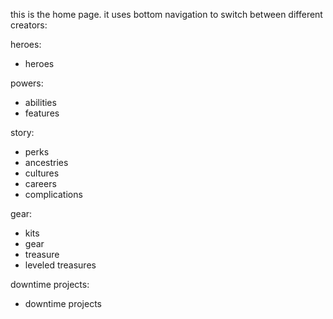 this is the home page. it uses bottom navigation to switch between different creators:

heroes:
- heroes 

powers:
- abilities 
- features

story:
- perks 
- ancestries 
- cultures
- careers
- complications

gear:
- kits
- gear
- treasure
- leveled treasures

downtime projects:
- downtime projects